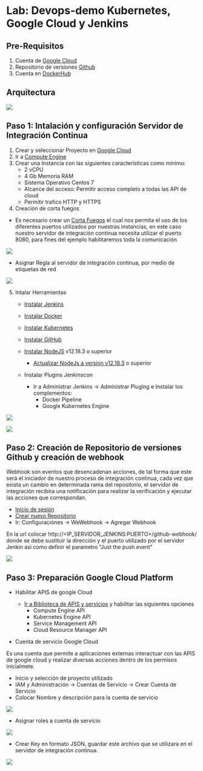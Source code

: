 # Lab: Devops-demo Kubernetes, Google Cloud y Jenkins



## Pre-Requisitos
1.  Cuenta de [Google Cloud](https://cloud.google.com/)
2.  Repositorio de versiones [Github](https://github.com/)
2.  Cuenta en [DockerHub](https://hub.docker.com/)


## Arquitectura

![](docs/img/Arquitectura.png)


## Paso 1: Intalación y configuración Servidor de Integración Continua

1.  Crear y seleccionar Proyecto en [Google Cloud](https://console.cloud.google.com/projectselector2/home/dashboard?organizationId=0&supportedpurview=project)
2.  Ir a [Compute Engine](https://console.cloud.google.com/compute/)
3.  Crear una Instancia con las siguientes caracteristicas como minimo:
    -   2 vCPU
    -   4 Gb Memoria RAM
    -   Sistema Operativo Centos 7
    -   Alcance del acceso: Permitir acceso completo a todas las API de cloud
    -   Permitir trafico HTTP y HTTPS
4.  Creación de corta fuegos

-   Es necesario crear un [Corta Fuegos](https://console.cloud.google.com/networking/firewalls/) el cual nos permita el uso de los diferentes puertos utilizados por nuestras instancias, en este caso nuestro servidor de integración continua necesita utilizar el puerto 8080, para fines del ejemplo habilitaremos toda la comunicación

![](docs/img/crear-firewall.PNG)

-   Asignar Regla al servidor de integración continua, por medio de etiquetas de red

![](docs/img/asignar-regla-vpc.PNG)

5.  Intalar Herramientas
    -   [Instalar Jenkins](https://www.jenkins.io/doc/book/installing/#red-hat-centos)
    -   [Instalar Docker](https://docs.docker.com/engine/install/centos/)
    -   [Instalar Kubernetes](https://phoenixnap.com/kb/how-to-install-kubernetes-on-centos)
    -   [Instalar GitHub](https://www.digitalocean.com/community/tutorials/how-to-install-git-on-centos-7)
    -   [Instalar NodeJS](https://www.ochobitshacenunbyte.com/2019/01/23/instalar-node-js-y-npm-en-centos-7/) v12.18.3 o superior
        - [Actualizar NodeJs a version v12.18.3](https://matthiashoys.wordpress.com/2020/01/15/how-to-upgrade-node-js-from-v6-to-v12-on-centos-linux-7/) o superior

    -   Instalar Plugins Jenkinscon
        -   Ir a Administrar Jenkins -> Administrar Pluging e Instalar los complementos:
            - Docker Pipeline
            - Google Kubernetes Engine

![](docs/img/jenkins-docker-pipeline.PNG)

![](docs/img/jenkins-docker-kubectl.PNG)

## Paso 2: Creación de Repositorio de versiones Github y creación de webhook

Webhook son eventos que desencadenan acciones, de tal forma que este será el iniciador de nuestro proceso de integración continua, cada vez que exista un cambio en determinada rama del repositorio, el servidor de integración recibira una notificación para realizar la verificación y ejecutar las acciones que correspondan.

-   [Inicio de sesión](https://github.com/login)
-   [Crear nuevo Repositorio](https://github.com/new)
-   Ir: Configuraciónes -> WeWebhook -> Agregar Webhook

En la url colocar http://<IP_SERVIDOR_JENKINS:PUERTO>/github-webhook/ donde se debe sustituir la dirección y el puerto utilizado por el servidor Jenkin asi como definir el parametro "Just the push event"

![](docs/img/crear-webhook.PNG)


## Paso 3: Preparación Google Cloud Platform

-   Habilitar APIS de google Cloud

    -   [Ir a Biblioteca de APIS y servicios](https://console.cloud.google.com/apis/library) y habilitar las siguientes opciones
        -   Compute Engine API
        -   Kubernetes Engine API
        -   Service Management API
        -   Cloud Resource Manager API
        
-   Cuenta de servicio Google Cloud

Es una cuenta que permite a aplicaciones externas interactuar con las APIS de google cloud y realizar diversas acciones dentro de los permisos inicialmete.

-   Inicio y selección de proyecto utilizado
-   IAM y Administración -> Cuentas de Servicio -> Crear Cuenta de Servicio
-   Colocar Nombre y descripción para la cuenta de servicio


![](docs/img/cuenta-servicio-nombre.PNG)

-   Asignar roles a cuenta de servicio

![](docs/img/cuenta-servicio-roles.PNG)

-   Crear Key en formato JSON, guardar este archivo que se utilizara en el servidor de integración continua.

![](docs/img/cuneta-servicio-credencial.PNG)